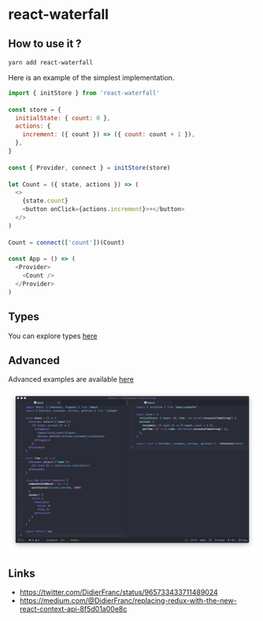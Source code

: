 # react-waterfall

## How to use it ?

```sh
yarn add react-waterfall
```

Here is an example of the simplest implementation.

```js
import { initStore } from 'react-waterfall'

const store = {
  initialState: { count: 0 },
  actions: {
    increment: ({ count }) => ({ count: count + 1 }),
  },
}

const { Provider, connect } = initStore(store)

let Count = ({ state, actions }) => (
  <>
    {state.count}
    <button onClick={actions.increment}>+</button>
  </>
)

Count = connect(['count'])(Count)

const App = () => (
  <Provider>
    <Count />
  </Provider>
)
```

## Types

You can explore types [here](dist/react-waterfall.js.flow)

## Advanced

Advanced examples are available [here](https://github.com/didierfranc/react-waterfall-example)

![screenshot](screenshot.png)

## Links

* https://twitter.com/DidierFranc/status/965733433711489024
* https://medium.com/@DidierFranc/replacing-redux-with-the-new-react-context-api-8f5d01a00e8c
